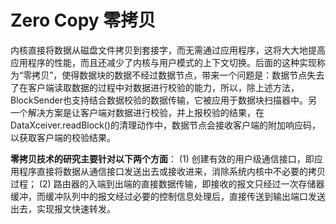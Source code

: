 Zero Copy 零拷贝
===
内核直接将数据从磁盘文件拷贝到套接字，而无需通过应用程序，这将大大地提高应用程序的性能，而且还减少了内核与用户模式的上下文切换。后面的这种实现称为“零拷贝”，使得数据块的数据不经过数据节点，带来一个问题是：数据节点失去了在客户端读取数据的过程中对数据进行校验的能力，所以，除上述方法，BlockSender也支持结合数据校验的数据传输，它被应用于数据块扫描器中。另一个解决方案是让客户端对数据进行校验，并上报校验的结果，在DataXceiver.readBlock()的清理动作中，数据节点会接收客户端的附加响应码，以获取客户端的校验结果。
 
**零拷贝技术的研究主要针对以下两个方面**：
(1) 创建有效的用户级通信接口，即应用程序直接将数据从通信接口发送出去或接收进来，消除系统内核中不必要的拷贝过程；
(2) 路由器的入端到出端的直接数据传输，即接收的报文只经过一次存储器缓冲，而缓冲队列中的报文经过必要的控制信息处理后，直接传送到输出端口发送出去，实现报文快速转发。